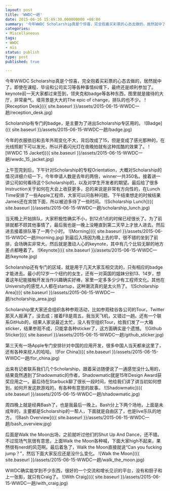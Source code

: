 ```yaml
---
layout: post
title: 'WWDC一趟'
date: 2015-06-16 15:49:30.000000000 +08:00
summary: '今年WWDC Scholarship真是个惊喜，完全抱着买彩票的心态去做的，居然就中了。'
categories:
- Miscellaneous
tags:
- WWDC
- mis
status: publish
type: post
published: true

---
```


今年WWDC Scholarship真是个惊喜，完全抱着买彩票的心态去做的，居然就中了。即使在课程、毕设和公司实习等各种事情纠缠下，最终还是顺利参加了。keynote前一天大家都过来签到，领夹克和badge等各种东西，图里就是接待的大厅，非常豪气，墙背景是大大的The epic of change，排队的也不少。
![Reception Desk]({{ site.baseurl }}/assets/2015-06-15-WWDC一趟/reception_desk.jpg)

Scholarship有专门的badge，是主要为了进出Scholarship专区用的。
![Badge]({{ site.baseurl }}/assets/2015-06-15-WWDC一趟/badge.jpg)

今年的衣服依旧和去年外观变化不大，背后改成了15，但是变成了感光那种的，在光线照射下可以发光，所以开着闪光灯在夜晚拍就有这种炫酷的效果了。
![WWDC 15 Jacket]({{ site.baseurl }}/assets/2015-06-15-WWDC一趟/wwdc_15_jacket.jpg)

上午签完到后，下午针对Scholarship的专程Orientation，大概对Scholarship的情况详细介绍一下，今年申请人数是去年的两倍，winner一共350名。接着讲一讲公司如何看待这个Scholarship的，以及对学生开发者的期望。最后给了很多Instruction关于如何在大会上收获更多，总的来说是非常有方向性的，在Lunch Time安排了一些Apple工程师，大家可以问各种问题。下午结束想走的时候结果James还在宾馆下面，所以被迫多待了一些时间。
![Scholarship Lunch]({{ site.baseurl }}/assets/2015-06-15-WWDC一趟/scholarship_lunch.jpg)

当天晚上开始排队，大家积极性确实不小，到12点1点的时候已经很长了。为了前排就都不顾其他事情了，最后我也是一晚上没睡直到第二天早上才放人进去。然后进去接着排队等了一两个小时。
![Morning]({{ site.baseurl }}/assets/2015-06-15-WWDC一趟/morning.jpg)
到最后入场因为晚上去的早，很不错的坐到了前排，会场确实非常大。然后就是激动人心的keynote，其中有几个比较无聊的地方差点都睡着了。
![Keynote]({{ site.baseurl }}/assets/2015-06-15-WWDC一趟/keynote.jpg)

Scholarship还有专门的区域，就是用于几天大家互相交流的，只有相应的badge才能进去。最小的12岁一个纽约的女生，还有一对英国的姐妹分别13、14岁，想着这年纪能接触开发当作兴趣确实好棒，家里一定多多少少有工程师文化。其他在University的感觉人人都在startup，这种潮流真的是太火热了。
![Scholarship Area]({{ site.baseurl }}/assets/2015-06-15-WWDC一趟/scholarship_area.jpg)

Scholarship里大家还会组织各种参观活动，比如参观硅谷各公司的Tour。Twitter那天人报满了，没去成；接着FB是周五，我当天飞机，又错过一趟。还有一个联系GitHub的，结果人家说最近太忙，没人有空组织Tour，给我们发了一大箱sticker，结果参观不成，只能拿各种sticker了，这方面确实是个遗憾。
![Github Sticker]({{ site.baseurl }}/assets/2015-06-15-WWDC一趟/github_sticker.jpg)

第三天有一场Apple专门安排针对中国的应用开发，很多中国人当天都来这里了，还有各种来挖人的哈哈。
![For China]({{ site.baseurl }}/assets/2015-06-15-WWDC一趟/for_china.jpg)

出来有记者联系我们几个Scholarship，跟着采访随便说了一通感觉没什么用的，结果竟然遇到了Shadowmatic的作者，Shadowmatic就是15年Design Award获奖应用之一。最后待在Starbuck聊了很长一段时间，他给我们讲了讲当初如何想到，如何开发这款游戏的，有各种有意思的故事。
![Shadowmatic]({{ site.baseurl }}/assets/2015-06-15-WWDC一趟/shadowmatic.jpg)

周四晚上就是经典Bash了，也是我最后一晚上。Bash分上下两个场地，上面是未成年的，主要都是Scholarship的一帮人，下面就是自由区了，也是live乐队的地方。
![Bash Overview]({{ site.baseurl }}/assets/2015-06-15-WWDC一趟/bash_overview.jpg)

后面是Walk the Moon出场，之前就听过他们的Shut Up And Dance，还不错。不过现场气氛很有意思，上面Walk the Moon各种喊，下面大家high不起来，果然很有nerd的风范啊。最后着急了，Walk the Moon直接就说“Can you fucking jump？”，然后下面大家反应还是没什么变化。
![Walk the Moon]({{ site.baseurl }}/assets/2015-06-15-WWDC一趟/walk_the_moon.jpg)

WWDC确实能学到不少东西，很好的一个交流和增长见识的平台，没有和厨子和上一张影，就只有Craig了。
![With Craig]({{ site.baseurl }}/assets/2015-06-15-WWDC一趟/with_craig.jpg)

